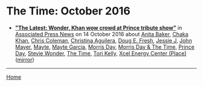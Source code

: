 # The Time: October 2016

 - [**"The Latest: Wonder, Khan wow crowd at Prince tribute show"**](https://www.apnews.com/2ff2f0434f8944fdb42e5cb8b88b2b91) in [Associated Press News](https://www.apnews.com/) on 14 October 2016 about [Anita Baker](../../topics/anita-baker/index.md), [Chaka Khan](../../topics/chaka-khan/index.md), [Chris Coleman](../../topics/chris-coleman/index.md), [Christina Aguilera](../../topics/christina-aguilera/index.md), [Doug E. Fresh](../../topics/doug-e-fresh/index.md), [Jessie J](../../topics/jessie-j/index.md), [John Mayer](../../topics/john-mayer/index.md), [Mayte](../../topics/mayte/index.md), [Mayte Garcia](../../topics/mayte-garcia/index.md), [Morris Day](../../topics/morris-day/index.md), [Morris Day & The Time](../../topics/morris-day-the-time/index.md), [Prince Day](../../topics/prince-day/index.md), [Stevie Wonder](../../topics/stevie-wonder/index.md), [The Time](../../topics/the-time/index.md), [Tori Kelly](../../topics/tori-kelly/index.md), [Xcel Energy Center (Place)](../../topics/place/xcel-energy-center/index.md) ([mirror](https://web.archive.org/web/*/https://www.apnews.com/2ff2f0434f8944fdb42e5cb8b88b2b91))

----

[Home](./)
